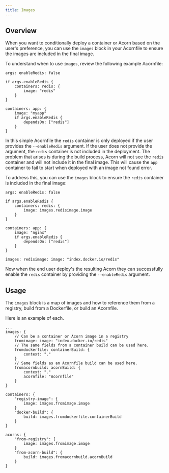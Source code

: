```yaml
---
title: Images
---
```


## Overview

When you want to conditionally deploy a container or Acorn based on the user's preference, you can use the `images` block in your Acornfile to ensure the images are included in the final image.

To understand when to use `images`, review the following example Acornfile:

```acorn
args: enableRedis: false

if args.enableRedis {
    containers: redis: {
        image: "redis"
    }
}

containers: app: {
    image: "myapp"
    if args.enableRedis {
        dependsOn: ["redis"]
    }
}
```

In this simple Acornfile the `redis` container is only deployed if the user provides the `--enableRedis` argument. If the user does not provide the argument, the `redis` container is not included in the deployment. The problem that arises is during the build process, Acorn will not see the `redis` container and will not include it in the final image. This will cause the `app` container to fail to start when deployed with an image not found error.

To address this, you can use the `images` block to ensure the `redis` container is included in the final image:

```acorn
args: enableRedis: false

if args.enableRedis {
    containers: redis: {
        image: images.redisimage.image
    }
}

containers: app: {
    image: "nginx"
    if args.enableRedis {
        dependsOn: ["redis"]
    }
}

images: redisimage: image: "index.docker.io/redis"
```

Now when the end user deploy's the resulting Acorn they can successfully enable the `redis` container by providing the `--enableRedis` argument.

## Usage

The `images` block is a map of images and how to reference them from a registry, build from a Dockerfile, or build an Acornfile.

Here is an example of each.

```acorn
...
images: {
    // Can be a container or Acorn image in a registry
    fromimage: image: "index.docker.io/redis"
    // The same fields from a container build can be used here.
    fromdockerfile: containerBuild: {
        context: "."
    }
    // Same fields as an Acornfile build can be used here.
    fromacornbuild: acornBuild: {
        context: "."
        acornfile: "Acornfile"
    }
}

containers: {
    "registry-image": {
        image: images.fromimage.image
    }
    "docker-build": {
        build: images.fromdockerfile.containerBuild
    }
}

acorns: {
    "from-registry": {
        image: images.fromimage.image
    }
    "from-acorn-build": {
        build: images.fromacornbuild.acornBuild
    }
}
```
